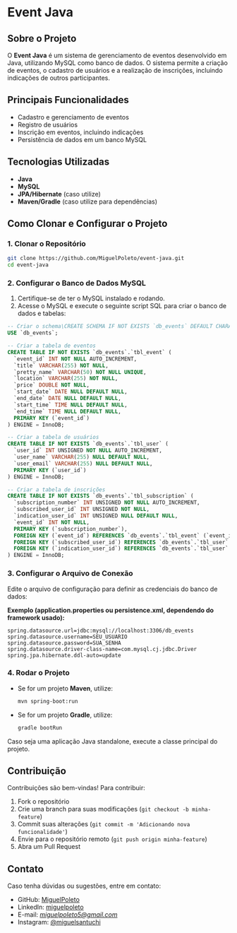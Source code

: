 # Event Java

## Sobre o Projeto

O **Event Java** é um sistema de gerenciamento de eventos desenvolvido em Java, utilizando MySQL como banco de dados. O sistema permite a criação de eventos, o cadastro de usuários e a realização de inscrições, incluindo indicações de outros participantes.

## Principais Funcionalidades
- Cadastro e gerenciamento de eventos
- Registro de usuários
- Inscrição em eventos, incluindo indicações
- Persistência de dados em um banco MySQL

## Tecnologias Utilizadas
- **Java**
- **MySQL**
- **JPA/Hibernate** (caso utilize)
- **Maven/Gradle** (caso utilize para dependências)

## Como Clonar e Configurar o Projeto

### 1. Clonar o Repositório
```bash
git clone https://github.com/MiguelPoleto/event-java.git
cd event-java
```

### 2. Configurar o Banco de Dados MySQL
1. Certifique-se de ter o MySQL instalado e rodando.
2. Acesse o MySQL e execute o seguinte script SQL para criar o banco de dados e tabelas:

```sql
-- Criar o schema\CREATE SCHEMA IF NOT EXISTS `db_events` DEFAULT CHARACTER SET utf8mb3;
USE `db_events`;

-- Criar a tabela de eventos
CREATE TABLE IF NOT EXISTS `db_events`.`tbl_event` (
  `event_id` INT NOT NULL AUTO_INCREMENT,
  `title` VARCHAR(255) NOT NULL,
  `pretty_name` VARCHAR(50) NOT NULL UNIQUE,
  `location` VARCHAR(255) NOT NULL,
  `price` DOUBLE NOT NULL,
  `start_date` DATE NULL DEFAULT NULL,
  `end_date` DATE NULL DEFAULT NULL,
  `start_time` TIME NULL DEFAULT NULL,
  `end_time` TIME NULL DEFAULT NULL,
  PRIMARY KEY (`event_id`)
) ENGINE = InnoDB;

-- Criar a tabela de usuários
CREATE TABLE IF NOT EXISTS `db_events`.`tbl_user` (
  `user_id` INT UNSIGNED NOT NULL AUTO_INCREMENT,
  `user_name` VARCHAR(255) NULL DEFAULT NULL,
  `user_email` VARCHAR(255) NULL DEFAULT NULL,
  PRIMARY KEY (`user_id`)
) ENGINE = InnoDB;

-- Criar a tabela de inscrições
CREATE TABLE IF NOT EXISTS `db_events`.`tbl_subscription` (
  `subscription_number` INT UNSIGNED NOT NULL AUTO_INCREMENT,
  `subscribed_user_id` INT UNSIGNED NOT NULL,
  `indication_user_id` INT UNSIGNED NULL DEFAULT NULL,
  `event_id` INT NOT NULL,
  PRIMARY KEY (`subscription_number`),
  FOREIGN KEY (`event_id`) REFERENCES `db_events`.`tbl_event` (`event_id`),
  FOREIGN KEY (`subscribed_user_id`) REFERENCES `db_events`.`tbl_user` (`user_id`),
  FOREIGN KEY (`indication_user_id`) REFERENCES `db_events`.`tbl_user` (`user_id`)
) ENGINE = InnoDB;
```

### 3. Configurar o Arquivo de Conexão
Edite o arquivo de configuração para definir as credenciais do banco de dados:

**Exemplo (application.properties ou persistence.xml, dependendo do framework usado):**
```properties
spring.datasource.url=jdbc:mysql://localhost:3306/db_events
spring.datasource.username=SEU_USUARIO
spring.datasource.password=SUA_SENHA
spring.datasource.driver-class-name=com.mysql.cj.jdbc.Driver
spring.jpa.hibernate.ddl-auto=update
```

### 4. Rodar o Projeto
- Se for um projeto **Maven**, utilize:
  ```bash
  mvn spring-boot:run
  ```
- Se for um projeto **Gradle**, utilize:
  ```bash
  gradle bootRun
  ```

Caso seja uma aplicação Java standalone, execute a classe principal do projeto.

## Contribuição
Contribuições são bem-vindas! Para contribuir:
1. Fork o repositório
2. Crie uma branch para suas modificações (`git checkout -b minha-feature`)
3. Commit suas alterações (`git commit -m 'Adicionando nova funcionalidade'`)
4. Envie para o repositório remoto (`git push origin minha-feature`)
5. Abra um Pull Request

## Contato

Caso tenha dúvidas ou sugestões, entre em contato:
- GitHub: [MiguelPoleto](https://github.com/MiguelPoleto)
- LinkedIn: [miguelpoleto](https://www.linkedin.com/in/miguelpoleto/)
- E-mail: *miguelpoleto5@gmail.com*
- Instagram: [@miguelsantuchi](https://www.instagram.com/miguelsantuchi/)

